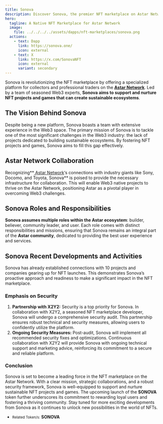```yaml
---
title: Sonova
description: Discover Sonova, the premier NFT marketplace on Astar Network, dedicated to sustainable ecosystems and secure trading. 
hero:
  tagline: A Native NFT Marketplace for Astar Network
  image: 
    file: ../../../../assets/dapps/nft-marketplaces/sonova.png
  actions:
    - text: Dapp
      link: https://sonova.one/
      icon: external
    - text: X
      link: https://x.com/SonovaNFT
      icon: external
      variant: secondary
---
```


Sonova is revolutionizing the NFT marketplace by offering a specialized platform for collectors and professional traders on the [**Astar Network**](https://dablock.com/dapps/astar-network/). Led by a team of seasoned Web3 experts, **Sonova aims to support and nurture NFT projects and games that can create sustainable ecosystems**.

## The Vision Behind Sonova
Despite being a new platform, Sonova boasts a team with extensive experience in the Web3 space. The primary mission of Sonova is to tackle one of the most significant challenges in the Web3 industry: the lack of projects dedicated to building sustainable ecosystems. By fostering NFT projects and games, Sonova aims to fill this gap effectively.

## Astar Network Collaboration
Recognizing**[ Astar Network](/dapps/smart-contracts/astar-network/)‘s connections with industry giants like Sony, Docomo, and Toyota, Sonova** is poised to provide the necessary infrastructure for collaboration. This will enable Web3 native projects to thrive on the Astar Network, positioning Astar as a pivotal player in overcoming Web3 challenges.

## Sonova Roles and Responsibilities
**Sonova assumes multiple roles within the Astar ecosystem**: builder, believer, community leader, and user. Each role comes with distinct responsibilities and missions, ensuring that Sonova remains an integral part of the **Astar community**, dedicated to providing the best user experience and services.

## Sonova Recent Developments and Activities
Sonova has already established connections with 10 projects and companies gearing up for NFT launches. This demonstrates Sonova’s proactive approach and readiness to make a significant impact in the NFT marketplace.

### Emphasis on Security
1. **Partnership with X2Y2:** Security is a top priority for Sonova. In collaboration with X2Y2, a seasoned NFT marketplace developer, Sonova will undergo a comprehensive security audit. This partnership ensures robust technical and security measures, allowing users to confidently utilize the platform.
2. **Ongoing Security Measures:** Post-audit, Sonova will implement all recommended security fixes and optimizations. Continuous collaboration with X2Y2 will provide Sonova with ongoing technical support and marketing advice, reinforcing its commitment to a secure and reliable platform.

### Conclusion
Sonova is set to become a leading force in the NFT marketplace on the Astar Network. With a clear mission, strategic collaborations, and a robust security framework, Sonova is well-equipped to support and nurture sustainable NFT projects and games. The upcoming launch of the **SONOVA** token further underscores its commitment to rewarding loyal users and fostering a thriving community. Stay tuned for more exciting developments from Sonova as it continues to unlock new possibilities in the world of NFTs.
- <small>Related Token/s:</small> **SONOVA**
